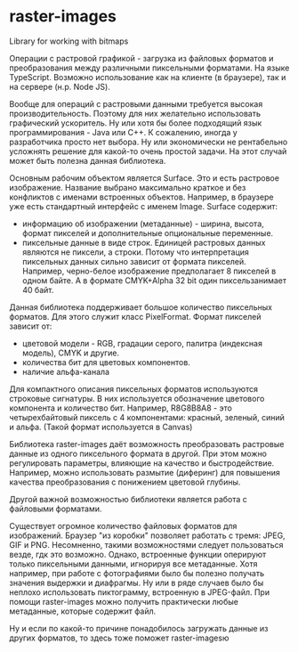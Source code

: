 # raster-images
Library for working with bitmaps

Операции с растровой графикой - загрузка из файловых форматов и преобразования между различными пиксельными форматами.
На языке TypeScript. Возможно использование как на клиенте (в браузере), так и на сервере (н.р. Node JS).

Вообще для операций с растровыми данными требуется высокая производительность. 
Поэтому для них желательно использовать графический ускоритель. Ну или хотя бы более подходящий язык программирования - Java или C++. 
К сожалению, иногда у разработчика просто нет выбора. Ну или экономически не рентабельно усложнять решение для какой-то очень простой задачи.
На этот случай может быть полезна данная библиотека.

Основным рабочим объектом является Surface. 
Это и есть растровое изображение. Название выбрано максимально краткое и без конфликтов с именами встроенных объектов.
Например, в браузере уже есть стандартный интерфейс с именем Image.
Surface содержит:
- информацию об изображении (метаданные) - ширина, высота, формат пикселей и дополнительные опциональные переменные.
- пиксельные данные в виде строк.
Единицей растровых данных являются не пиксели, а строки. Потому что интерпретация пиксельных данных сильно зависит от формата пикселей. Например, черно-белое изображение предполагает 8 пикселей в одном байте. А в формате CMYK+Alpha 32 bit один пиксельзанимает 40 байт.

Данная библиотека поддерживает большое количество пиксельных форматов. Для этого служит класс PixelFormat.
Формат пикселей зависит от:
- цветовой модели - RGB, градации серого, палитра (индексная модель), CMYK и другие.
- количества бит для цветовых компонентов.
- наличие альфа-канала

Для компактного описания пиксельных форматов используются строковые сигнатуры. В них используется обозначение цветового компонента и количество бит. Например, R8G8B8A8 - это четырехбайтовый пиксель с 4 компонентами: красный, зеленый, синий и альфа. (Такой формат используется в Canvas)

Библиотека raster-images даёт возможность преобразовать растровые данные из одного пиксельного формата в другой. 
При этом можно регулировать параметры, влияющие на качество и быстродействие. 
Например, можно использовать размытие (диферинг) для повышения качества преобразования с понижением цветовой глубины.

Другой важной возможностью библиотеки является работа с файловыми форматами.

Существует огромное количество файловых форматов для изображений. 
Браузер "из коробки" позволяет работать с тремя: JPEG, GIF и PNG. Несомненно, такими возможностями следует пользоваться везде, гдк это возможно.
Однако, встроенные функции оперируют только пиксельными данными, игнорируя все метаданные. Хотя например, при работе с фотографиями было бы полезно получать значения выдержки и диафрагмы. Ну или в ряде случаев было бы неплохо использовать пиктограмму, встроенную в JPEG-файл.
При помощи raster-images можно получить практически любые метаданные, которые содержит файл.

Ну и если по какой-то причине понадобилось загружать данные из других форматов, то здесь тоже поможет raster-imagesю